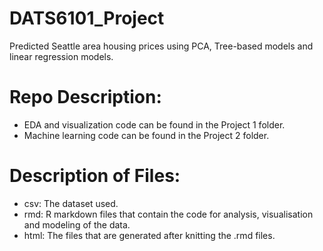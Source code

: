 # DATS6101_Project
Predicted Seattle area housing prices using PCA, Tree-based models and linear regression models.

# Repo Description:
- EDA and visualization code can be found in the Project 1 folder.
- Machine learning code can be found in the Project 2 folder.

# Description of Files:
- csv: The dataset used.
- rmd: R markdown files that contain the code for analysis, visualisation and modeling of the data.
- html: The files that are generated after knitting the .rmd files.
